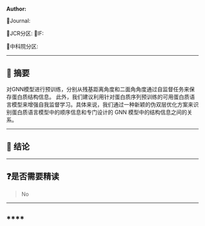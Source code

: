 
**Author:**

🔴Journal:

🔴JCR分区: 🔴IF:

🔴中科院分区:

***

## **📑 摘要**

对GNN模型进行预训练，分别从残基距离角度和二面角角度通过自监督任务来保存蛋白质结构信息。
此外，我们建议利用针对蛋白质序列预训练的可用蛋白质语言模型来增强自我监督学习。具体来说，我们通过一种新颖的伪双层优化方案来识别蛋白质语言模型中的顺序信息和专门设计的 GNN 模型中的结构信息之间的关系。

***

## **🎯 结论**

>

***

## **❓是否需要精读**

>No

***

## ****
